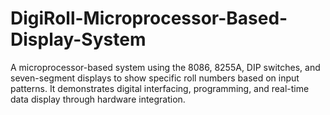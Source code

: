 # DigiRoll-Microprocessor-Based-Display-System
A microprocessor-based system using the 8086, 8255A, DIP switches, and seven-segment displays to show specific roll numbers based on input patterns. It demonstrates digital interfacing, programming, and real-time data display through hardware integration.
